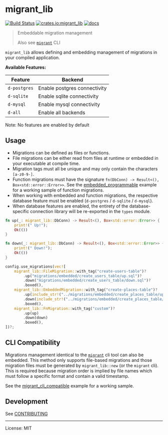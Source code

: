 # migrant_lib

[![Build Status](https://travis-ci.org/jaemk/migrant_lib.svg?branch=master)](https://travis-ci.org/jaemk/migrant_lib)
[![crates.io:migrant_lib](https://img.shields.io/crates/v/migrant_lib.svg?label=migrant_lib)](https://crates.io/crates/migrant_lib)
[![docs](https://docs.rs/migrant_lib/badge.svg)](https://docs.rs/migrant_lib)

> Embeddable migration management
>
> Also see [`migrant`](https://github.com/jaemk/migrant) CLI

`migrant_lib` allows defining and embedding management of migrations in your compiled application.


**Available Features:**

| Feature       |    Backend                   |
|---------------|------------------------------|
| `d-postgres`  | Enable postgres connectivity |
| `d-sqlite`    | Enable sqlite connectivity   |
| `d-mysql`     | Enable mysql connectivity    |
| `d-all`       | Enable all backends          |


Note: No features are enabled by default


## Usage

- Migrations can be defined as files or functions.
- File migrations can be either read from files at runtime or embedded in your executable at compile time.
- Migration tags must all be unique and may only contain the characters `[a-z0-9-]`.
- Function migrations must have the signature `fn(DbConn) -> Result<(), Box<std::error::Error>>`.
  See the [embedded_programmable](https://github.com/jaemk/migrant_lib/blob/master/examples/embedded_programmable.rs)
  example for a working sample of function migrations.
- When working with embedded and function migrations, the respective database feature must be
  enabled (`d-postgres` / `d-sqlite` / `d-mysql`).
- When database features are enabled, the entirety of the database-specific connection library will
  be re-exported in the `types` module.


```rust
fn up(_: migrant_lib::DbConn) -> Result<(), Box<std::error::Error>> {
    print!(" Up!");
    Ok(())
}

fn down(_: migrant_lib::DbConn) -> Result<(), Box<std::error::Error>> {
    print!(" Down!");
    Ok(())
}

config.use_migrations(vec![
    migrant_lib::FileMigration::with_tag("create-users-table")?
        .up("migrations/embedded/create_users_table/up.sql")?
        .down("migrations/embedded/create_users_table/down.sql")?
        .boxed(),
    migrant_lib::EmbeddedMigration::with_tag("create-places-table")?
        .up(include_str!("../migrations/embedded/create_places_table/up.sql"))
        .down(include_str!("../migrations/embedded/create_places_table/down.sql"))
        .boxed(),
    migrant_lib::FnMigration::with_tag("custom")?
        .up(up)
        .down(down)
        .boxed(),
])?;
```


## CLI Compatibility

Migrations management identical to the [`migrant`](https://github.com/jaemk/migrant) cli tool can also be embedded.
This method only supports file-based migrations and those migration files must be generated by `migrant_lib::new`
(or the `migrant` cli). This is required because migration order is implied by file names which must follow
a specific format and contain a valid timestamp.

See the [migrant_cli_compatible](https://github.com/jaemk/migrant_lib/blob/master/examples/migrant_cli_compatible.rs)
example for a working sample.


## Development

See [CONTRIBUTING](https://github.com/jaemk/migrant_lib/blob/master/CONTRIBUTING.md)

----


License: MIT
